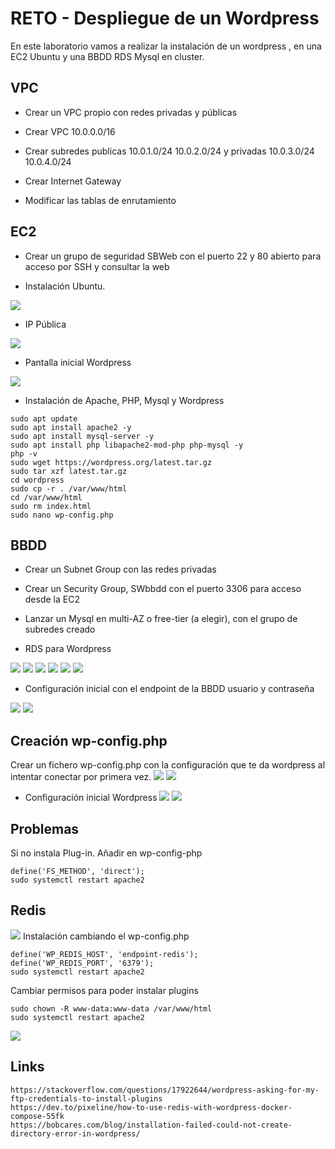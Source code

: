 # RETO - Despliegue de un Wordpress

En este laboratorio vamos a realizar la instalación de un wordpress , en una EC2 Ubuntu y una BBDD RDS Mysql en cluster.

## VPC

* Crear un VPC propio con redes privadas y públicas

* Crear VPC 10.0.0.0/16

* Crear subredes publicas 10.0.1.0/24 10.0.2.0/24 y privadas 10.0.3.0/24 10.0.4.0/24

* Crear Internet Gateway

* Modificar las tablas de enrutamiento


## EC2
* Crear un grupo de seguridad SBWeb con el puerto 22 y 80 abierto para acceso por SSH y consultar la web
  
* Instalación Ubuntu. 

![](images/01.png)

* IP Pública

![](images/02.png)

* Pantalla inicial Wordpress

![](images/03.png)



* Instalación de Apache, PHP, Mysql y Wordpress

```
sudo apt update
sudo apt install apache2 -y
sudo apt install mysql-server -y
sudo apt install php libapache2-mod-php php-mysql -y
php -v
sudo wget https://wordpress.org/latest.tar.gz
sudo tar xzf latest.tar.gz
cd wordpress
sudo cp -r . /var/www/html
cd /var/www/html
sudo rm index.html
sudo nano wp-config.php
```



## BBDD

* Crear un Subnet Group con las redes privadas

* Crear un Security Group, SWbbdd con el puerto 3306 para acceso desde la EC2

* Lanzar un Mysql en multi-AZ o free-tier (a elegir),  con el grupo de subredes creado

* RDS para Wordpress

![](images/04.png)
![](images/05.png)
![](images/06.png)
![](images/07.png)
![](images/08.png)
![](images/09.png)


* Configuración inicial con el endpoint de la BBDD usuario y contraseña

![](images/10.png)
![](images/11.png)


## Creación wp-config.php
Crear un fichero wp-config.php con la configuración que te da wordpress al intentar conectar por primera vez.
![](images/12.png)
![](images/13.png)

* Configuración inicial Wordpress
![](images/14.png)
![](images/15.png)

## Problemas
Si no instala Plug-in. Añadir en wp-config-php
```
define('FS_METHOD', 'direct');
sudo systemctl restart apache2
```
## Redis
![](images/16.png)
Instalación cambiando el wp-config.php
```
define('WP_REDIS_HOST', 'endpoint-redis');
define('WP_REDIS_PORT', '6379');
sudo systemctl restart apache2
```
Cambiar permisos para poder instalar plugins
```
sudo chown -R www-data:www-data /var/www/html
sudo systemctl restart apache2
```
![](images/17.png)

## Links
```
https://stackoverflow.com/questions/17922644/wordpress-asking-for-my-ftp-credentials-to-install-plugins
https://dev.to/pixeline/how-to-use-redis-with-wordpress-docker-compose-55fk
https://bobcares.com/blog/installation-failed-could-not-create-directory-error-in-wordpress/
```

